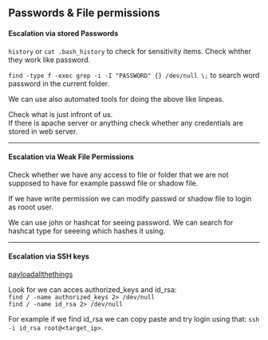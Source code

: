 ## Passwords & File permissions

#### Escalation via stored Passwords

`history` or `cat .bash_history` to check for sensitivity items. Check whther they work like password.

`find -type f -exec grep -i -I "PASSWORD" {} /dev/null \;` to search word password in the current folder.

We can use also automated tools for doing the above like linpeas.

Check what is just infront of us.  
If there is apache server or anything check whether any credentials are stored in web server.

* * *

#### Escalation via Weak File Permissions

Check whether we have any access to file or folder that we are not supposed to have for example passwd file or shadow file.

If we have write permission we can modify passwd or shadow file to login as rooot user.

We can use john or hashcat for seeing password. We can search for hashcat type for seeeing which hashes it using.

* * *

#### Escalation via SSH keys

[payloadallthethings](https://github.com/swisskyrepo/PayloadsAllTheThings/blob/master/Methodology%20and%20Resources/Linux%20-%20Privilege%20Escalation.md)

Look for we can acces authorized\_keys and id\_rsa:  
`find / -name authorized_keys 2> /dev/null`  
`find / -name id_rsa 2> /dev/null`

For example if we find id_rsa we can copy paste and try login using that: `ssh -i id_rsa root@<target_ip>`.